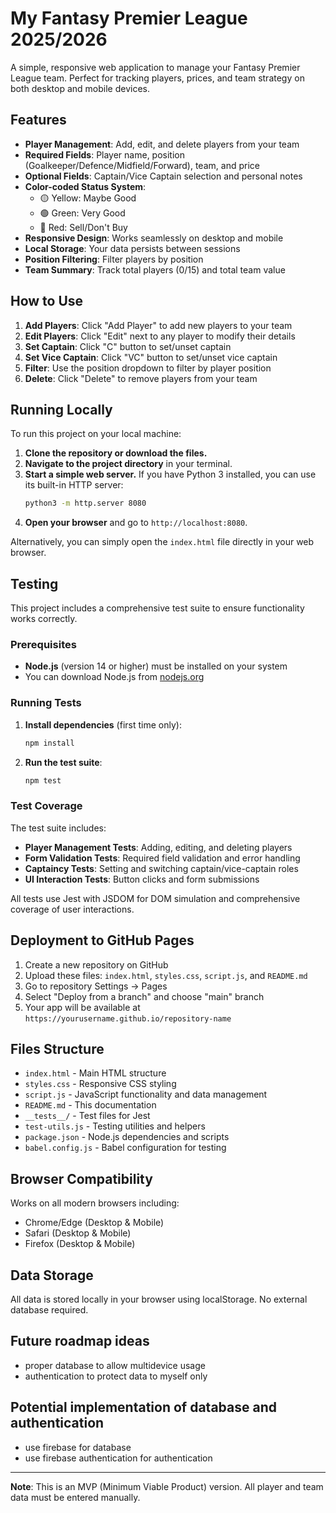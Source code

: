 # My Fantasy Premier League 2025/2026

A simple, responsive web application to manage your Fantasy Premier League team. Perfect for tracking players, prices, and team strategy on both desktop and mobile devices.

## Features

- **Player Management**: Add, edit, and delete players from your team
- **Required Fields**: Player name, position (Goalkeeper/Defence/Midfield/Forward), team, and price
- **Optional Fields**: Captain/Vice Captain selection and personal notes
- **Color-coded Status System**:
  - 🟡 Yellow: Maybe Good
  - 🟢 Green: Very Good
  - 🔴 Red: Sell/Don't Buy
- **Responsive Design**: Works seamlessly on desktop and mobile
- **Local Storage**: Your data persists between sessions
- **Position Filtering**: Filter players by position
- **Team Summary**: Track total players (0/15) and total team value

## How to Use

1. **Add Players**: Click "Add Player" to add new players to your team
2. **Edit Players**: Click "Edit" next to any player to modify their details
3. **Set Captain**: Click "C" button to set/unset captain
4. **Set Vice Captain**: Click "VC" button to set/unset vice captain
5. **Filter**: Use the position dropdown to filter by player position
6. **Delete**: Click "Delete" to remove players from your team

## Running Locally

To run this project on your local machine:

1.  **Clone the repository or download the files.**
2.  **Navigate to the project directory** in your terminal.
3.  **Start a simple web server.** If you have Python 3 installed, you can use its built-in HTTP server:
    ```bash
    python3 -m http.server 8080
    ```
4.  **Open your browser** and go to `http://localhost:8080`.

Alternatively, you can simply open the `index.html` file directly in your web browser.

## Testing

This project includes a comprehensive test suite to ensure functionality works correctly.

### Prerequisites

- **Node.js** (version 14 or higher) must be installed on your system
- You can download Node.js from [nodejs.org](https://nodejs.org/)

### Running Tests

1. **Install dependencies** (first time only):
   ```bash
   npm install
   ```

2. **Run the test suite**:
   ```bash
   npm test
   ```

### Test Coverage

The test suite includes:
- **Player Management Tests**: Adding, editing, and deleting players
- **Form Validation Tests**: Required field validation and error handling
- **Captaincy Tests**: Setting and switching captain/vice-captain roles
- **UI Interaction Tests**: Button clicks and form submissions

All tests use Jest with JSDOM for DOM simulation and comprehensive coverage of user interactions.

## Deployment to GitHub Pages

1. Create a new repository on GitHub
2. Upload these files: `index.html`, `styles.css`, `script.js`, and `README.md`
3. Go to repository Settings → Pages
4. Select "Deploy from a branch" and choose "main" branch
5. Your app will be available at `https://yourusername.github.io/repository-name`

## Files Structure

- `index.html` - Main HTML structure
- `styles.css` - Responsive CSS styling
- `script.js` - JavaScript functionality and data management
- `README.md` - This documentation
- `__tests__/` - Test files for Jest
- `test-utils.js` - Testing utilities and helpers
- `package.json` - Node.js dependencies and scripts
- `babel.config.js` - Babel configuration for testing

## Browser Compatibility

Works on all modern browsers including:
- Chrome/Edge (Desktop & Mobile)
- Safari (Desktop & Mobile)
- Firefox (Desktop & Mobile)

## Data Storage

All data is stored locally in your browser using localStorage. No external database required.

## Future roadmap ideas
- proper database to allow multidevice usage
- authentication to protect data to myself only

## Potential implementation of database and authentication
- use firebase for database
- use firebase authentication for authentication

---

**Note**: This is an MVP (Minimum Viable Product) version. All player and team data must be entered manually.
